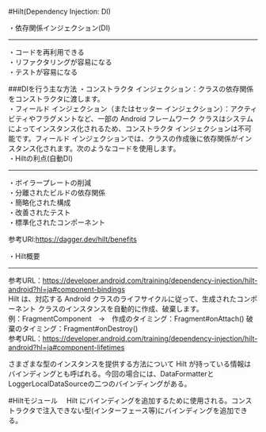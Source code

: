 #Hilt(Dependency Injection: DI)

・依存関係インジェクション(DI)
___________________
・コードを再利用できる<br>
・リファクタリングが容易になる<br>
・テストが容易になる<br>

###DIを行う主な方法
   ・コンストラクタ インジェクション：クラスの依存関係をコンストラクタに渡します。<br>
   ・フィールド インジェクション（またはセッター インジェクション）：アクティビティやフラグメントなど、一部の Android フレームワーク クラスはシステムによってインスタンス化されるため、コンストラクタ インジェクションは不可能です。フィールド インジェクションでは、クラスの作成後に依存関係がインスタンス化されます。次のようなコードを使用します。<br>
・Hiltの利点(自動DI)
__________________
・ボイラープレートの削減<br>
・分離されたビルドの依存関係<br>
・簡略化された構成<br>
・改善されたテスト<br>
・標準化されたコンポーネント<br>

参考URl:https://dagger.dev/hilt/benefits

・Hilt概要
__________________
参考URL：https://developer.android.com/training/dependency-injection/hilt-android?hl=ja#component-bindings<br>
Hilt は、対応する Android クラスのライフサイクルに従って、生成されたコンポーネント クラスのインスタンスを自動的に作成、破棄します。<br>
例：FragmentComponent　→　作成のタイミング：Fragment#onAttach() 破棄のタイミング：Fragment#onDestroy()<br>
参考URL：https://developer.android.com/training/dependency-injection/hilt-android?hl=ja#component-lifetimes<br>

さまざまな型のインスタンスを提供する方法について Hilt が持っている情報はバインディングとも呼ばれる。今回の場合には、DataFormatterとLoggerLocalDataSourceの二つのバインディングがある。<br>

#Hiltモジュール　
Hilt にバインディングを追加するために使用される。コンストラクタで注入できない型(インターフェース等)にバインディングを追加できる。




